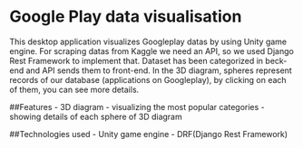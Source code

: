 # Google Play data visualisation
This desktop application visualizes Googleplay datas by using Unity game engine. For scraping datas from Kaggle we need an API, ‌so we used Django Rest Framework to implement that. 
Dataset has been categorized in beck-end and API sends them to front-end.
In the 3D diagram, spheres represent records of our database (applications on Googleplay), by clicking on each of them, you can see more details.

##Features
    - 3D diagram
    - visualizing the most popular categories
    - showing details of each sphere of 3D diagram

##Technologies used
    - Unity game engine
    - DRF(Django Rest Framework)
    



